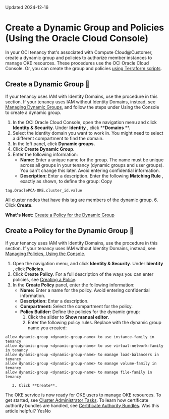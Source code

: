 Updated 2024-12-16
# Create a Dynamic Group and Policies (Using the Oracle Cloud Console)
In your OCI tenancy that's associated with Compute Cloud@Customer, create a dynamic group and policies to authorize member instances to manage OKE resources. 
These procedures use the OCI Oracle Cloud Console. Or, you can create the group and policies [using Terraform scripts](https://docs.oracle.com/en-us/iaas/compute-cloud-at-customer/topics/oke/create-a-dynamic-group-using-terraform-scripts.htm#create-a-dynamic-group-using-terraform-scripts "You can use Terraform scripts to automate the creation of a dynamic group and policies to authorize member instances to manage OKE resources."). 
## Create a Dynamic Group 🔗 
If your tenancy uses IAM with Identity Domains, use the procedure in this section.
If your tenancy uses IAM without Identity Domains, instead, see [Managing Dynamic Groups](https://docs.oracle.com/iaas/Content/Identity/Tasks/managingdynamicgroups.htm), and follow the steps under Using the Console to create a dynamic group.
  1. In the OCI Oracle Cloud Console, open the navigation menu and click **Identity & Security**. Under **Identity** , click ****Domains** **.
  2. Select the identity domain you want to work in.
You might need to select a different compartment to find the domain.
  3. In the left panel, click **Dynamic groups.**
  4. Click **Create Dynamic Group**. 
  5. Enter the following information: 
     * **Name:** Enter a unique name for the group. The name must be unique across all groups in your tenancy (dynamic groups and user groups). You can't change this later. Avoid entering confidential information.
     * **Description:** Enter a description.
Enter the following **Matching Rule** , exactly as shown, to define the group:
Copy
```
tag.OraclePCA-OKE.cluster_id.value
```

All cluster nodes that have this tag are members of the dynamic group. 
  6. Click **Create**.


**What's Next:** [Create a Policy for the Dynamic Group](https://docs.oracle.com/en-us/iaas/compute-cloud-at-customer/topics/oke/create-a-dynamic-group.htm#create-a-dynamic-group__create-dynamic-group-policy)
## Create a Policy for the Dynamic Group 🔗 
If your tenancy uses IAM with Identity Domains, use the procedure in this section.
If your tenancy uses IAM without Identity Domains, instead, see [Managing Policies, Using the Console](https://docs.oracle.com/iaas/Content/Identity/Tasks/managingpolicies.htm#three).
  1. Open the navigation menu, and click **Identity & Security**. Under **Identity** , click **Policies**.
  2. Click **Create Policy**.
For a full description of the ways you can enter policies, see [Creating a Policy](https://docs.oracle.com/iaas/Content/Identity/policymgmt/managingpolicies_topic-To_create_a_policy.htm#To_create_a_policy).
  3. In the **Create Policy** panel, enter the following information:
     * **Name:** Enter a name for the policy. Avoid entering confidential information.
     * **Description:** Enter a description.
     * **Compartment:** Select the compartment for the policy.
     * **Policy Builder:** Define the policies for the dynamic group:
       1. Click the slider to **Show manual editor**.
       2. Enter the following policy rules. 
Replace <dynamic-group-name> with the dynamic group name you created:
```
allow dynamic-group <dynamic-group-name> to use instance-family in tenancy
allow dynamic-group <dynamic-group-name> to use virtual-network-family in tenancy
allow dynamic-group <dynamic-group-name> to manage load-balancers in tenancy
allow dynamic-group <dynamic-group-name> to manage volume-family in tenancy
allow dynamic-group <dynamic-group-name> to manage file-family in tenancy
```

       3. Click **Create**.


The OKE service is now ready for OKE users to manage OKE resources. To get started, see [Cluster Administrator Tasks](https://docs.oracle.com/en-us/iaas/compute-cloud-at-customer/topics/oke/user-tasks.htm#user-tasks "Perform a set of tasks to create OKE clusters on Compute Cloud@Customer.").
To learn how certificate authority bundles are handled, see [Certificate Authority Bundles](https://docs.oracle.com/en-us/iaas/compute-cloud-at-customer/topics/oke/updating-the-certificate-authority-bundle.htm#updating-the-certificate-authority-bundle "The Certificate Authority \(CA\) bundle for Compute Cloud@Customer is downloaded and made available to a cluster when the cluster is created. The CA bundle includes the certificate, private and public keys, and other authorization information.").
Was this article helpful?
YesNo

